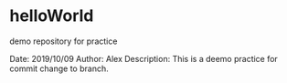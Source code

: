 # helloWorld
demo repository for practice

Date: 2019/10/09
Author: Alex
Description: This is a deemo practice for commit change to branch.
